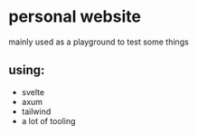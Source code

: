 # personal website

mainly used as a playground to test some things

## using:

- svelte
- axum
- tailwind
- a lot of tooling
